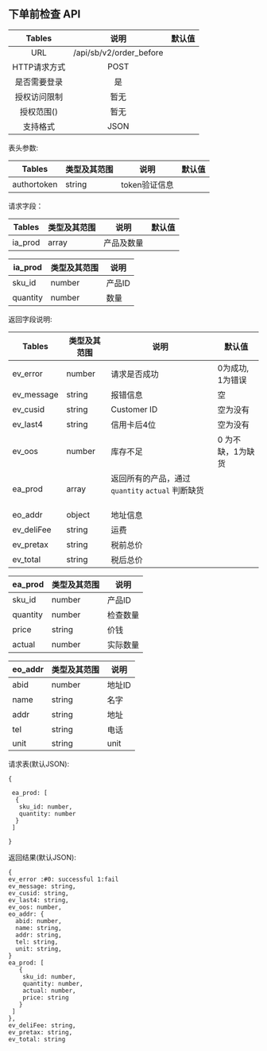 ##  下单前检查 API


|  Tables  |           说明            | 默认值  |
| :------: | :---------------------: | :--: |
|   URL    | /api/sb/v2/order_before |      |
| HTTP请求方式 |          POST           |      |
|  是否需要登录  |            是            |      |
|  授权访问限制  |           暂无            |      |
|  授权范围()  |           暂无            |      |
|   支持格式   |          JSON           |      |


表头参数:

| Tables      | 类型及其范围 | 说明        | 默认值  |
| ----------- | ------ | --------- | ---- |
| authortoken | string | token验证信息 |      |


请求字段：

| Tables  | 类型及其范围 | 说明    | 默认值  |
| ------- | ------ | ----- | ---- |
| ia_prod | array  | 产品及数量 |      |

| ia_prod  | 类型及其范围 | 说明   |
| -------- | ------ | ---- |
| sku_id   | number | 产品ID |
| quantity | number | 数量   |


返回字段说明:

| Tables     | 类型及其范围 | 说明          | 默认值        |
| ---------- | ------ | ----------- | ---------- |
| ev_error   | number | 请求是否成功      | 0为成功, 1为错误 |
| ev_message | string | 报错信息        | 空          |
| ev_cusid   | string | Customer ID | 空为没有       |
| ev_last4   | string | 信用卡后4位      | 空为没有       |
| ev_oos     | number | 库存不足        | 0 为不缺，1为缺货 |
| ea_prod    | array  | 返回所有的产品，通过 `quantity` `actual` 判断缺货        |           |
| eo_addr    | object | 地址信息        |            |
| ev_deliFee | string | 运费          |            |
| ev_pretax  | string | 税前总价        |            |
| ev_total   | string | 税后总价        |            |


| ea_prod  | 类型及其范围 | 说明   |
| -------- | ------ | ---- |
| sku_id   | number | 产品ID |
| quantity | number | 检查数量 |
| price    | string | 价钱   |
| actual   | number | 实际数量 |

| eo_addr | 类型及其范围 | 说明   |
| ------- | ------ | ---- |
| abid    | number | 地址ID |
| name    | string | 名字   |
| addr    | string | 地址   |
| tel     | string | 电话   |
| unit    | string | unit |





请求表(默认JSON):
```
{

 ea_prod: [
  {
   sku_id: number,
   quantity: number
  }
 ]

}
```

返回结果(默认JSON):
```
{
ev_error :#0: successful 1:fail
ev_message: string,
ev_cusid: string,
ev_last4: string,
ev_oos: number, 
eo_addr: {
  abid: number,
  name: string,
  addr: string,
  tel: string,
  unit: string,
}
ea_prod: [
   {
    sku_id: number,
    quantity: number,
    actual: number,
    price: string
   }
 ]
},
ev_deliFee: string,
ev_pretax: string,
ev_total: string
```
